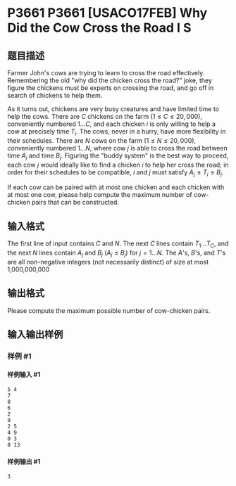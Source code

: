 # P3661 P3661 [USACO17FEB] Why Did the Cow Cross the Road I S

## 题目描述

Farmer John's cows are trying to learn to cross the road effectively. Remembering the old "why did the chicken cross the road?" joke, they figure the chickens must be experts on crossing the road, and go off in search of chickens to help them.

As it turns out, chickens are very busy creatures and have limited time to help the cows. There are $C$ chickens on the farm ($1 \leq C \leq 20,000$), conveniently numbered $1 \ldots C$, and each chicken $i$ is only willing to help a cow at precisely time $T_i$. The cows, never in a hurry, have more flexibility in their schedules. There are $N$ cows on the farm ($1 \leq N \leq 20,000$), conveniently numbered $1 \ldots N$, where cow $j$ is able to cross the road between time $A_j$ and time $B_j$. Figuring the "buddy system" is the best way to proceed, each cow $j$ would ideally like to find a chicken $i$ to help her cross the road; in order for their schedules to be compatible, $i$ and $j$ must satisfy $A_j \leq T_i \leq B_j$.

If each cow can be paired with at most one chicken and each chicken with at most one cow, please help compute the maximum number of cow-chicken pairs that can be constructed.

## 输入格式

The first line of input contains $C$ and $N$. The next $C$ lines contain $T_1 \ldots T_C$, and the next $N$ lines contain $A_j$ and $B_j$ ($A_j \leq B_j$) for $j = 1 \ldots N$. The $A$'s, $B$'s, and $T$'s are all non-negative integers (not necessarily distinct) of size at most 1,000,000,000

## 输出格式

Please compute the maximum possible number of cow-chicken pairs.


## 输入输出样例

### 样例 #1

#### 样例输入 #1

```
5 4
7
8
6
2
9
2 5
4 9
0 3
8 13
```

#### 样例输出 #1

```
3
```
